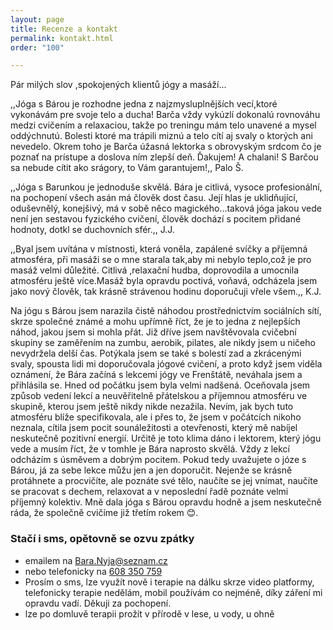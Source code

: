 ```yaml
---
layout: page
title: Recenze a kontakt
permalink: kontakt.html
order: "100"

---
```

Pár milých slov ,spokojených klientů jógy a masáží...

,,Jóga s Bárou je rozhodne jedna z najzmysluplnějších vecí,ktoré vykonávám pre svoje telo a ducha! Barča vždy vykúzlí dokonalú rovnováhu medzi cvičením a relaxaciou, takže po treningu mám telo unavené a mysel oddýchnutú. Bolesti ktoré ma trápili miznú a telo cítí aj svaly o ktorých ani nevedelo. Okrem toho je Barča úžasná lektorka s obrovyským srdcom čo je poznať na prístupe a doslova ním zlepší deň. Ďakujem! A chalani! S Barčou sa nebude cítit ako srágory, to Vám garantujem!,, Palo Š.

,,Jóga s Barunkou je jednoduše skvělá. Bára je citlivá, vysoce profesionální, na pochopení všech asán má člověk dost času. Její hlas je uklidňující, oduševnělý, konejšivý, má v sobě něco magického...taková jóga jakou vede není jen sestavou fyzického cvičení, člověk dochází s pocitem přidané hodnoty, dotkl se duchovních sfér.,, J.J.

,,Byal jsem uvítána v místnosti, která voněla, zapálené svíčky a příjemná atmosféra, při masáži se o mne starala tak,aby mi nebylo teplo,což je pro masáž velmi důležité. Citlivá ,relaxační hudba, doprovodila a umocnila atmosféru ještě více.Masáž byla opravdu poctivá, voňavá, odcházela jsem jako nový člověk, tak krásně strávenou hodinu doporučuji vřele všem.,, K.J.

Na jógu s Bárou jsem narazila čistě náhodou prostřednictvím sociálních sítí, skrze společné známé a mohu upřímně říct, že je to jedna z nejlepších náhod, jakou jsem si mohla přát. Již dříve jsem navštěvovala cvičební skupiny se zaměřením na zumbu, aerobik, pilates, ale nikdy jsem u ničeho nevydržela delší čas. Potýkala jsem se také s bolestí zad a zkrácenými svaly, spousta lidi mi doporučovala jógové cvičení, a proto když jsem viděla oznámení, že Bára začíná s lekcemi jógy ve Frenštátě, neváhala jsem a přihlásila se. Hned od počátku jsem byla velmi nadšená. Oceňovala jsem způsob vedení lekcí a neuvěřitelně přátelskou a příjemnou atmosféru ve skupině, kterou jsem ještě nikdy nikde nezažila. Nevím, jak bych tuto atmosféru blíže specifikovala, ale i přes to, že jsem v počátcích nikoho neznala, cítila jsem pocit sounáležitosti a otevřenosti, který mě nabíjel neskutečně pozitivní energií. Určitě je toto klima dáno i lektorem, který jógu vede a musím říct, že v tomhle je Bára naprosto skvělá. Vždy z lekcí odcházím s úsměvem a dobrým pocitem. Pokud tedy uvažujete o józe s Bárou, já za sebe lekce můžu jen a jen doporučit. Nejenže se krásně protáhnete a procvičíte, ale poznáte své tělo, naučíte se jej vnímat, naučíte se pracovat s dechem, relaxovat a v neposlední řadě poznáte velmi příjemný kolektiv. Mně dala jóga s Bárou opravdu hodně a jsem neskutečně ráda, že společně cvičíme již třetím rokem 😊.

### Stačí i sms, opětovně se ozvu zpátky

* emailem na <a href="mailto:Bara.Nyja@seznam.cz"> Bara.Nyja@seznam.cz </a>
* nebo telefonicky na <a href="tel:+420608350759"> 608 350 759 </a>
* Prosím o sms, lze využít nově i terapie na dálku skrze video platformy, telefonicky terapie nedělám, mobil používám co nejméně, díky záření mi opravdu vadí. Děkuji za pochopení.
* lze po domluvě terapii prožít v přírodě v lese, u vody, u ohně